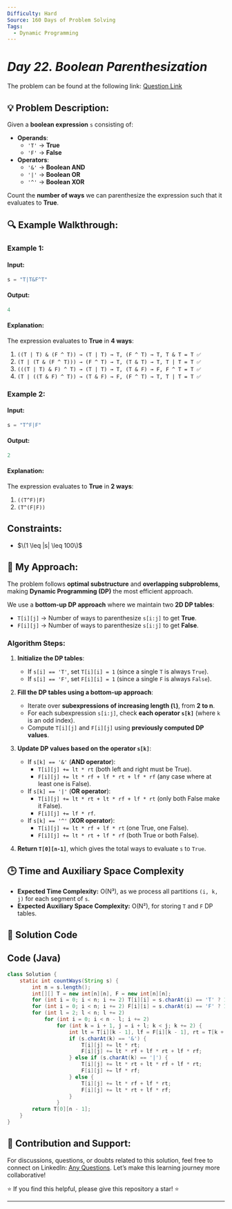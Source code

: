 ```yaml
---
Difficulty: Hard
Source: 160 Days of Problem Solving
Tags:
  - Dynamic Programming
---
```


#  _Day 22. Boolean Parenthesization_ 

The problem can be found at the following link: [Question Link](https://www.geeksforgeeks.org/batch/gfg-160-problems/track/dynamic-programming-gfg-160/problem/boolean-parenthesization5610)

## 💡 **Problem Description:**

Given a **boolean expression** `s` consisting of:

- **Operands**:
  - `'T'` → **True**
  - `'F'` → **False**
- **Operators**:
  - `'&'` → **Boolean AND**
  - `'|'` → **Boolean OR**
  - `'^'` → **Boolean XOR**

Count the **number of ways** we can parenthesize the expression such that it evaluates to **True**.

## 🔍 **Example Walkthrough:**

### **Example 1:**

#### **Input:**

```cpp
s = "T|T&F^T"
```

#### **Output:**

```cpp
4
```

#### **Explanation:**

The expression evaluates to **True** in **4 ways**:

1. `((T | T) & (F ^ T)) → (T | T) → T, (F ^ T) → T, T & T = T ✅`
2. `(T | (T & (F ^ T))) → (F ^ T) → T, (T & T) → T, T | T = T ✅`
3. `(((T | T) & F) ^ T) → (T | T) → T, (T & F) → F, F ^ T = T ✅`
4. `(T | ((T & F) ^ T)) → (T & F) → F, (F ^ T) → T, T | T = T ✅`

### **Example 2:**

#### **Input:**

```cpp
s = "T^F|F"
```

#### **Output:**

```cpp
2
```

#### **Explanation:**

The expression evaluates to **True** in **2 ways**:

1. `((T^F)|F)`
2. `(T^(F|F))`

## **Constraints:**

- $\(1 \leq |s| \leq 100\)$

## 🎯 **My Approach:**

The problem follows **optimal substructure** and **overlapping subproblems**, making **Dynamic Programming (DP)** the most efficient approach.

We use a **bottom-up DP approach** where we maintain two **2D DP tables**:

- `T[i][j]` → Number of ways to parenthesize `s[i:j]` to get **True**.
- `F[i][j]` → Number of ways to parenthesize `s[i:j]` to get **False**.

### **Algorithm Steps:**

1. **Initialize the DP tables**:

   - If `s[i] == 'T'`, set `T[i][i] = 1` (since a single `T` is always `True`).
   - If `s[i] == 'F'`, set `F[i][i] = 1` (since a single `F` is always `False`).

2. **Fill the DP tables using a bottom-up approach**:

   - Iterate over **subexpressions of increasing length (`l`)**, from **2 to n**.
   - For each subexpression `s[i:j]`, check **each operator `s[k]`** (where `k` is an odd index).
   - Compute `T[i][j]` and `F[i][j]` using **previously computed DP values**.

3. **Update DP values based on the operator `s[k]`**:

   - If `s[k] == '&'` (**AND operator**):
     - `T[i][j] += lt * rt` (both left and right must be True).
     - `F[i][j] += lt * rf + lf * rt + lf * rf` (any case where at least one is False).
   - If `s[k] == '|'` (**OR operator**):
     - `T[i][j] += lt * rt + lt * rf + lf * rt` (only both False make it False).
     - `F[i][j] += lf * rf`.
   - If `s[k] == '^'` (**XOR operator**):
     - `T[i][j] += lt * rf + lf * rt` (one True, one False).
     - `F[i][j] += lt * rt + lf * rf` (both True or both False).

4. **Return `T[0][n-1]`**, which gives the total ways to evaluate `s` to `True`.

## 🕒 **Time and Auxiliary Space Complexity**

- **Expected Time Complexity:** O(N³), as we process all partitions `(i, k, j)` for each segment of `s`.
- **Expected Auxiliary Space Complexity:** O(N²), for storing `T` and `F` DP tables.

## 📝 **Solution Code**

## **Code (Java)**

```java
class Solution {
    static int countWays(String s) {
        int n = s.length();
        int[][] T = new int[n][n], F = new int[n][n];
        for (int i = 0; i < n; i += 2) T[i][i] = s.charAt(i) == 'T' ? 1 : 0;
        for (int i = 0; i < n; i += 2) F[i][i] = s.charAt(i) == 'F' ? 1 : 0;
        for (int l = 2; l < n; l += 2)
            for (int i = 0; i < n - l; i += 2)
                for (int k = i + 1, j = i + l; k < j; k += 2) {
                    int lt = T[i][k - 1], lf = F[i][k - 1], rt = T[k + 1][j], rf = F[k + 1][j];
                    if (s.charAt(k) == '&') {
                        T[i][j] += lt * rt;
                        F[i][j] += lt * rf + lf * rt + lf * rf;
                    } else if (s.charAt(k) == '|') {
                        T[i][j] += lt * rt + lt * rf + lf * rt;
                        F[i][j] += lf * rf;
                    } else {
                        T[i][j] += lt * rf + lf * rt;
                        F[i][j] += lt * rt + lf * rf;
                    }
                }
        return T[0][n - 1];
    }
}
```

## 🎯 **Contribution and Support:**

For discussions, questions, or doubts related to this solution, feel free to connect on LinkedIn: [Any Questions](https://www.linkedin.com/in/sanjana-yadav007). Let’s make this learning journey more collaborative!

⭐ If you find this helpful, please give this repository a star! ⭐

---
